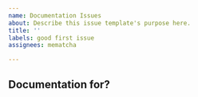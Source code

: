 ```yaml
---
name: Documentation Issues
about: Describe this issue template's purpose here.
title: ''
labels: good first issue
assignees: mematcha

---
```


## Documentation for?
